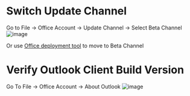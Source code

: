 # Switch Update Channel

Go to File -> Office Account -> Update Channel -> Select Beta Channel
![image](https://user-images.githubusercontent.com/18023393/234740901-a4f0ed63-f53d-4f79-a0c3-c0f2a45f7984.png)

Or use [Office deployment tool](https://learn.microsoft.com/en-us/microsoftteams/platform/m365-apps/prerequisites#install-microsoft-365-apps-in-your-test-environment) to move to Beta Channel

# Verify Outlook Client Build Version

Go To File -> Office Account -> About Outlook
![image](https://user-images.githubusercontent.com/18023393/234740995-bc35b792-c3d0-40f4-a436-3cc95cfbf491.png)
